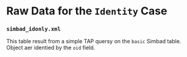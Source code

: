 # Raw Data for the `Identity` Case

### `simbad_idonly.xml`

This table result from a simple TAP quersy on the `basic` Simbad table. Object aer identied by the `oid` field.
